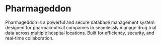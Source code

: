 # Pharmageddon
Pharmageddon is a powerful and secure database management system designed for pharmaceutical companies to seamlessly manage drug trial data across multiple hospital locations. Built for efficiency, security, and real-time collaboration.
